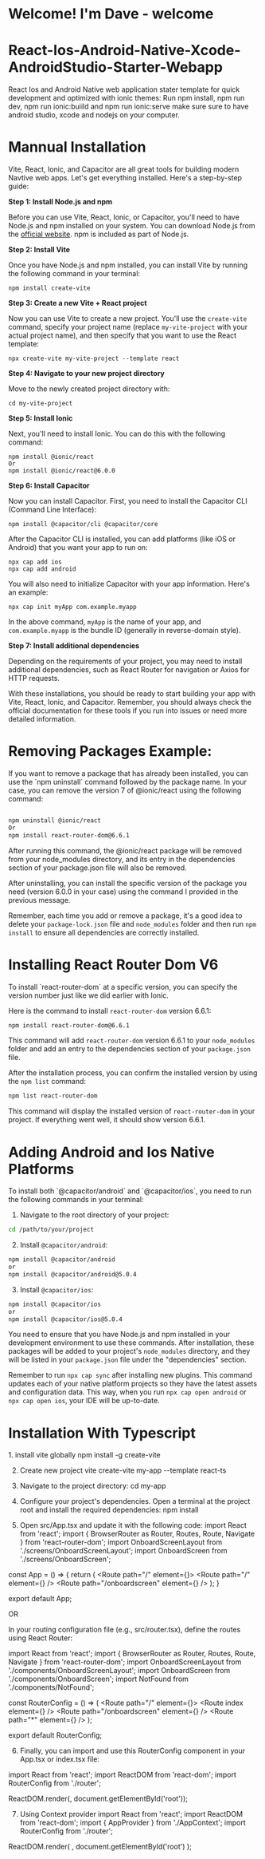 <h1>Welcome! I'm Dave - welcome</h1>

# React-Ios-Android-Native-Xcode-AndroidStudio-Starter-Webapp
React Ios and Android Native web application stater template for quick development and optimized with ionic themes: Run npm install, npm run dev, npm run ionic:buiild and npm run ionic:serve make sure sure to have android studio, xcode and nodejs on your computer.

<h1>Mannual Installation</h1>

 Vite, React, Ionic, and Capacitor are all great tools for building modern Navtive web apps. Let's get everything installed. Here's a step-by-step guide:

**Step 1: Install Node.js and npm**

Before you can use Vite, React, Ionic, or Capacitor, you'll need to have Node.js and npm installed on your system. You can download Node.js from the [official website](https://nodejs.org/). npm is included as part of Node.js.

**Step 2: Install Vite**

Once you have Node.js and npm installed, you can install Vite by running the following command in your terminal:

```
npm install create-vite
```

**Step 3: Create a new Vite + React project**

Now you can use Vite to create a new project. You'll use the `create-vite` command, specify your project name (replace `my-vite-project` with your actual project name), and then specify that you want to use the React template:

```
npx create-vite my-vite-project --template react
```

**Step 4: Navigate to your new project directory**

Move to the newly created project directory with:

```
cd my-vite-project
```

**Step 5: Install Ionic**

Next, you'll need to install Ionic. You can do this with the following command:

```
npm install @ionic/react
Or
npm install @ionic/react@6.0.0

```

**Step 6: Install Capacitor**

Now you can install Capacitor. First, you need to install the Capacitor CLI (Command Line Interface):

```
npm install @capacitor/cli @capacitor/core
```

After the Capacitor CLI is installed, you can add platforms (like iOS or Android) that you want your app to run on:

```
npx cap add ios
npx cap add android
```

You will also need to initialize Capacitor with your app information. Here's an example:

```
npx cap init myApp com.example.myapp
```

In the above command, `myApp` is the name of your app, and `com.example.myapp` is the bundle ID (generally in reverse-domain style).

**Step 7: Install additional dependencies**

Depending on the requirements of your project, you may need to install additional dependencies, such as React Router for navigation or Axios for HTTP requests.

With these installations, you should be ready to start building your app with Vite, React, Ionic, and Capacitor. Remember, you should always check the official documentation for these tools if you run into issues or need more detailed information.


<h1>Removing Packages Example:</h1>
If you want to remove a package that has already been installed, you can use the `npm uninstall` command followed by the package name. In your case, you can remove the version 7 of @ionic/react using the following command:

```bash

npm uninstall @ionic/react
Or
npm install react-router-dom@6.6.1

```

After running this command, the @ionic/react package will be removed from your node_modules directory, and its entry in the dependencies section of your package.json file will also be removed.

After uninstalling, you can install the specific version of the package you need (version 6.0.0 in your case) using the command I provided in the previous message.

Remember, each time you add or remove a package, it's a good idea to delete your `package-lock.json` file and `node_modules` folder and then run `npm install` to ensure all dependencies are correctly installed.

<h1> Installing React Router Dom V6 </h1>
To install `react-router-dom` at a specific version, you can specify the version number just like we did earlier with Ionic. 

Here is the command to install `react-router-dom` version 6.6.1:

```bash
npm install react-router-dom@6.6.1
```

This command will add `react-router-dom` version 6.6.1 to your `node_modules` folder and add an entry to the dependencies section of your `package.json` file.

After the installation process, you can confirm the installed version by using the `npm list` command:

```bash
npm list react-router-dom
```

This command will display the installed version of `react-router-dom` in your project. If everything went well, it should show version 6.6.1.


<h1>Adding Android and Ios Native Platforms</h1>
To install both `@capacitor/android` and `@capacitor/ios`, you need to run the following commands in your terminal:

1. Navigate to the root directory of your project:

```bash
cd /path/to/your/project
```

2. Install `@capacitor/android`:

```bash
npm install @capacitor/android
or
npm install @capacitor/android@5.0.4

```

3. Install `@capacitor/ios`:

```bash
npm install @capacitor/ios
or
npm install @capacitor/ios@5.0.4

```

You need to ensure that you have Node.js and npm installed in your development environment to use these commands. After installation, these packages will be added to your project's `node_modules` directory, and they will be listed in your `package.json` file under the "dependencies" section.

Remember to run `npx cap sync` after installing new plugins. This command updates each of your native platform projects so they have the latest assets and configuration data. This way, when you run `npx cap open android` or `npx cap open ios`, your IDE will be up-to-date.

<h1>Installation With Typescript</h1>
1. install vite globally
 npm install -g create-vite
 
2. Create new project vite
create-vite my-app --template react-ts

3. Navigate to the project directory:
   cd my-app

4. Configure your project's dependencies. Open a terminal at the project root and install the required dependencies:
   npm install

5. Open src/App.tsx and update it with the following code:
   import React from 'react';
import { BrowserRouter as Router, Routes, Route, Navigate } from 'react-router-dom';
import OnboardScreenLayout from './screens/OnboardScreenLayout';
import OnboardScreen from './screens/OnboardScreen';

const App = () => {
  return (
    <Router>
      <Routes>
        <Route path="/" element={<OnboardScreenLayout />}>
          <Route path="/" element={<Navigate to="/onboardscreen" />} />
          <Route path="/onboardscreen" element={<OnboardScreen />} />
        </Route>
      </Routes>
    </Router>
  );
}

export default App;

OR

In your routing configuration file (e.g., src/router.tsx), define the routes using React Router:

import React from 'react';
import { BrowserRouter as Router, Routes, Route, Navigate } from 'react-router-dom';
import OnboardScreenLayout from './components/OnboardScreenLayout';
import OnboardScreen from './components/OnboardScreen';
import NotFound from './components/NotFound';

const RouterConfig = () => (
  <Router>
    <Routes>
      <Route path="/" element={<OnboardScreenLayout />}>
        <Route index element={<Navigate to="/onboardscreen" />} />
        <Route path="/onboardscreen" element={<OnboardScreen />} />
      </Route>
      <Route path="*" element={<NotFound />} />
    </Routes>
  </Router>
);

export default RouterConfig;


6. Finally, you can import and use this RouterConfig component in your App.tsx or index.tsx file:

import React from 'react';
import ReactDOM from 'react-dom';
import RouterConfig from './router';

ReactDOM.render(<RouterConfig />, document.getElementById('root'));


7. Using Context provider
import React from 'react';
import ReactDOM from 'react-dom';
import { AppProvider } from './AppContext';
import RouterConfig from './router';

ReactDOM.render(
  <AppProvider>
    <RouterConfig />
  </AppProvider>,
  document.getElementById('root')
);


